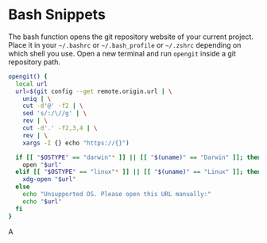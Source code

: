 # Bash Snippets

The bash function opens the git repository website of your current project. Place it in your `~/.bashrc` or `~/.bash_profile` or `~/.zshrc` depending on which shell you use. Open a new terminal and run `opengit` inside a git repository path.

```bash
opengit() {
  local url
  url=$(git config --get remote.origin.url | \
    uniq | \
    cut -d'@' -f2 | \
    sed 's/:/\//g' | \
    rev | \
    cut -d'.' -f2,3,4 | \
    rev | \
    xargs -I {} echo "https://{}")

  if [[ "$OSTYPE" == "darwin"* ]] || [[ "$(uname)" == "Darwin" ]]; then
    open "$url"
  elif [[ "$OSTYPE" == "linux"* ]] || [[ "$(uname)" == "Linux" ]]; then
    xdg-open "$url"
  else
    echo "Unsupported OS. Please open this URL manually:"
    echo "$url"
  fi
}
```

A